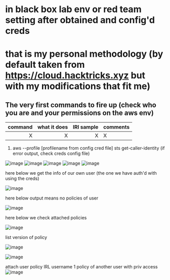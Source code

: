 # in black box lab env or red team setting after obtained and config'd creds 
# that is my personal methodology (by default taken from https://cloud.hacktricks.xyz but with my modifications that fit me)

## The very first commands to fire up (check who you are and your permissions on the aws env)

| command | what it does | IRl sample | comments | 
|-----:|---------------:|---------------:|---------------|
|X| X           | X       | X |




1. aws --profile [profilename from config cred file] sts get-caller-identity (if error output, check creds config file)
   
![image](https://github.com/user-attachments/assets/63860e9e-35a7-4409-b3f7-8446ae91f0e9)
![image](https://github.com/user-attachments/assets/f8038ce5-c25b-4851-a260-7e4a93fe3c3c)
![image](https://github.com/user-attachments/assets/874e2033-9609-497b-b19d-3239aa4c87a1)
![image](https://github.com/user-attachments/assets/e4f79ee9-8b1b-46b9-be0e-e642ce92556c)
![image](https://github.com/user-attachments/assets/d1e66c86-f2fb-46c0-90a9-2f8ab309951f)

here below we get the info of our own user (the one we have auth'd with using the creds) 

![image](https://github.com/user-attachments/assets/06b2aeac-8189-490e-b381-03ef234e0a9d)

here below output means no policies of user 

![image](https://github.com/user-attachments/assets/a6f5397f-9ab4-4227-aef5-ce85886a8d7e)

here below we check attached policies 

![image](https://github.com/user-attachments/assets/4ebe35b0-52f0-4727-9ffc-9ed3ad1b9826)

list version of policy 

![image](https://github.com/user-attachments/assets/49a00e02-5768-47dc-8faa-7125108f42a7)

![image](https://github.com/user-attachments/assets/cc6d572b-32f2-4f6b-8e64-6835dcf4e73e)


attach user policy IRL username 1 policy of another user with priv access
![image](https://github.com/user-attachments/assets/4c03ed46-4631-4d19-86e5-b242c82628f0)


